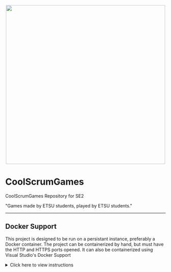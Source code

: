 <p align="center">
  <img src="./CoolScrumGames/wwwroot/images/diamond.png" width="500">
</p>

# CoolScrumGames
CoolScrumGames Repository for SE2

"Games made by ETSU students, played by ETSU students."

---

## Docker Support

This project is designed to be run on a persistant instance, preferably a Docker container.
The project can be containerized by hand, but must have the HTTP and HTTPS ports opened.
It can also be containerized using Visual Studio's Docker Support
<details>
  <summary markdown="span">Click here to view instructions</summary>
1. Open the project is Visual Studio
2. Right click the project
3. Highlight Add
4. Select Add Docker Support
</details>
